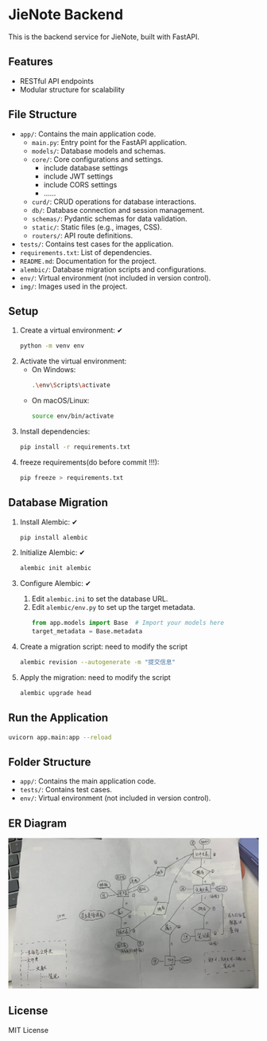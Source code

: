 # JieNote Backend

This is the backend service for JieNote, built with FastAPI.

## Features
- RESTful API endpoints
- Modular structure for scalability

## File Structure
- `app/`: Contains the main application code.
  - `main.py`: Entry point for the FastAPI application.
  - `models/`: Database models and schemas.
  - `core/`: Core configurations and settings.
    - include database settings
    - include JWT settings
    - include CORS settings
    - ……
  - `curd/`: CRUD operations for database interactions.
  - `db/`: Database connection and session management.
  - `schemas/`: Pydantic schemas for data validation.
  - `static/`: Static files (e.g., images, CSS).
  - `routers/`: API route definitions.
- `tests/`: Contains test cases for the application.
- `requirements.txt`: List of dependencies.
- `README.md`: Documentation for the project.
- `alembic/`: Database migration scripts and configurations.
- `env/`: Virtual environment (not included in version control).
- `img/`: Images used in the project.

## Setup
1. Create a virtual environment: ✔
   ```bash
   python -m venv env
   ```
2. Activate the virtual environment: 
   - On Windows:
     ```bash
     .\env\Scripts\activate
     ```
   - On macOS/Linux:
     ```bash
     source env/bin/activate
     ```
3. Install dependencies: 
   ```bash
   pip install -r requirements.txt
   ```
4. freeze requirements(do before commit !!!): 
   ```bash
   pip freeze > requirements.txt
   ```

## Database Migration
<!-- 数据库迁移使用alembic -->
1. Install Alembic: ✔
   ```bash
   pip install alembic
   ```
2. Initialize Alembic: ✔
   ```bash
   alembic init alembic
   ```
3. Configure Alembic: ✔

   1. Edit `alembic.ini` to set the database URL.
   2. Edit `alembic/env.py` to set up the target metadata. 
      ```python
      from app.models import Base  # Import your models here
      target_metadata = Base.metadata
      ```
4. Create a migration script: need to modify the script
   ```bash
   alembic revision --autogenerate -m "提交信息"
   ```
5. Apply the migration: need to modify the script
   ```bash
   alembic upgrade head
   ```


## Run the Application
```bash
uvicorn app.main:app --reload
```

## Folder Structure
- `app/`: Contains the main application code.
- `tests/`: Contains test cases.
- `env/`: Virtual environment (not included in version control).

## ER Diagram
![ER Diagram](img/er_diagram.jpg)

## License
MIT License
